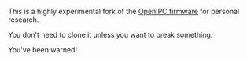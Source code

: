 This is a highly experimental fork of the [OpenIPC firmware](https://github.com/OpenIPC/firmware) for personal research.

You don't need to clone it unless you want to break something.

You've been warned!
